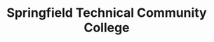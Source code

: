 ---
layout: repo
title: "Springfield Technical Community College"
id: 18165
permalink: repos/18165/
---